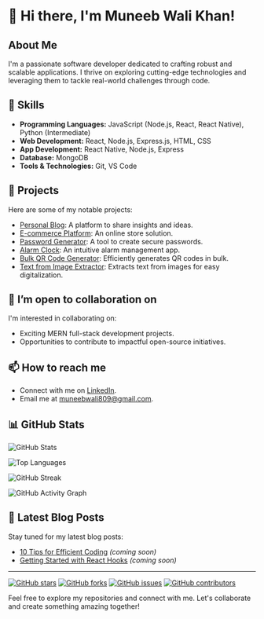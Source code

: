 # 👋 Hi there, I'm Muneeb Wali Khan!

## About Me
I'm a passionate software developer dedicated to crafting robust and scalable applications. I thrive on exploring cutting-edge technologies and leveraging them to tackle real-world challenges through code.

## 🔧 Skills
- **Programming Languages:** JavaScript (Node.js, React, React Native), Python (Intermediate)
- **Web Development:** React, Node.js, Express.js, HTML, CSS
- **App Development:** React Native, Node.js, Express
- **Database:** MongoDB
- **Tools & Technologies:** Git, VS Code

## 🚀 Projects
Here are some of my notable projects:
- [Personal Blog](https://github.com/MuneebWaliKhan09/personal-Blog): A platform to share insights and ideas.
- [E-commerce Platform](https://github.com/MuneebWaliKhan09/ecommerce-muneeb): An online store solution.
- [Password Generator](https://github.com/MuneebWaliKhan09/Password-generator): A tool to create secure passwords.
- [Alarm Clock](https://github.com/MuneebWaliKhan09/Alarm-clock): An intuitive alarm management app.
- [Bulk QR Code Generator](https://github.com/MuneebWaliKhan09/bulk-qrcode-generator): Efficiently generates QR codes in bulk.
- [Text from Image Extractor](https://github.com/MuneebWaliKhan09/text-from-image-detector): Extracts text from images for easy digitalization.

## 👀 I’m open to collaboration on
I'm interested in collaborating on:
- Exciting MERN full-stack development projects.
- Opportunities to contribute to impactful open-source initiatives.

## 📫 How to reach me
- Connect with me on [LinkedIn](www.linkedin.com/in/muneeb-wali-khan).
- Email me at muneebwali809@gmail.com.

## 📊 GitHub Stats
![GitHub Stats](https://github-readme-stats.vercel.app/api?username=MuneebWaliKhan09&show_icons=true&theme=dark)

![Top Languages](https://github-readme-stats.vercel.app/api/top-langs/?username=MuneebWaliKhan&layout=compact&theme=dark)

![GitHub Streak](https://github-readme-streak-stats.herokuapp.com/?user=MuneebWaliKhan&theme=dark)

![GitHub Activity Graph](https://github-readme-activity-graph.cyclic.app/graph?username=MuneebWaliKhan&theme=react-dark)

## 📝 Latest Blog Posts
Stay tuned for my latest blog posts:
- [10 Tips for Efficient Coding](#) *(coming soon)*
- [Getting Started with React Hooks](#) *(coming soon)*

---

[![GitHub stars](https://img.shields.io/github/stars/MuneebWaliKhan09?style=social)](https://github.com/MuneebWaliKhan09)
[![GitHub forks](https://img.shields.io/github/forks/MuneebWaliKhan09/project-management-app?style=social)](https://github.com/MuneebWaliKhan09/project-management-app)
[![GitHub issues](https://img.shields.io/github/issues/MuneebWaliKhan09/e-commerce-platform)](https://github.com/MuneebWaliKhan09/e-commerce-platform/issues)
[![GitHub contributors](https://img.shields.io/github/contributors/MuneebWaliKhan09/personal-portfolio)](https://github.com/MuneebWaliKhan09/personal-portfolio/graphs/contributors)

Feel free to explore my repositories and connect with me. Let's collaborate and create something amazing together!
